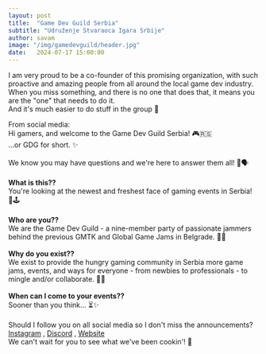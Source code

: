```yaml
---
layout: post
title:  "Game Dev Guild Serbia"
subtitle: "Udruženje Stvaraoca Igara Srbije"
author: savam
image: "/img/gamedevguild/header.jpg"
date:   2024-07-17 15:00:00
---
```

I am very proud to be a co-founder of this promising organization, with such proactive and amazing people from all around the local game dev industry.<br />
When you miss something, and there is no one that does that, it means you are the "one" that needs to do it.<br />
And it's much easier to do stuff in the group 🤝<br />

From social media:<br />
Hi gamers, and welcome to the Game Dev Guild Serbia! 🎮🇷🇸<br />
...or GDG for short. ✨<br />
<br />
We know you may have questions and we're here to answer them all! 🤔🗣️<br />
<br />
<b>What is this??</b><br />
You're looking at the newest and freshest face of gaming events in Serbia! 🎉🕹️<br />
<br />
<b>Who are you??</b><br />
We are the Game Dev Guild - a nine-member party of passionate jammers behind the previous GMTK and Global Game Jams in Belgrade. 👾🎲<br />
<br />
<b>Why do you exist??</b><br />
We exist to provide the hungry gaming community in Serbia more game jams, events, and ways for everyone - from newbies to professionals - to mingle and/or collaborate. 🚀🤝<br />
<br />
<b>When can I come to your events??</b><br />
Sooner than you think... ⏳✨<br />
<br />
Should I follow you on all social media so I don't miss the announcements?<br />
[Instagram](https://shorturl.at/mJOsf) , 
[Discord](https://shorturl.at/TrIcl) , 
[Website](https://www.gamedevguild.rs/)
<br />
We can't wait for you to see what we've been cookin'! 🍳<br /><br />